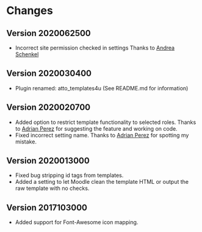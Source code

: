 # Changes

## Version 2020062500

- Incorrect site permission checked in settings
    Thanks to [Andrea Schenkel](https://github.com/andreasschenkel)

## Version 2020030400

- Plugin renamed: atto_templates4u (See README.md for information)

## Version 2020020700

- Added option to restrict template functionality to selected roles.
    Thanks to [Adrian Perez](https://github.com/adpe) for suggesting the feature and working on code.
- Fixed incorrect setting name.
    Thanks to [Adrian Perez](https://github.com/adpe) for spotting my mistake.

## Version 2020013000

- Fixed bug stripping id tags from templates.
- Added a setting to let Moodle clean the template HTML or output the raw template with no checks.

## Version 2017103000

- Added support for Font-Awesome icon mapping.
